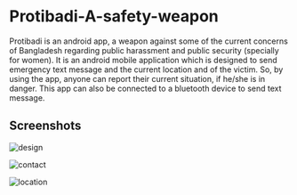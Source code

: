 # Protibadi-A-safety-weapon
Protibadi is an android app, a weapon against some of the current concerns of Bangladesh regarding public harassment and public security (specially for women). It is an android mobile application which is designed to send emergency text message and the current location and of the victim. So, by using the app, anyone can report their current situation, if he/she is in danger. This app can also be connected to a bluetooth device to send text message.

## Screenshots
![design](https://user-images.githubusercontent.com/16850746/79696255-7ef9d500-829d-11ea-84eb-6a55eea16231.png)

![contact](https://user-images.githubusercontent.com/16850746/79696266-8faa4b00-829d-11ea-9936-005be70167ae.png)

![location](https://user-images.githubusercontent.com/16850746/79696280-a5b80b80-829d-11ea-98a3-4011b298334b.png)
